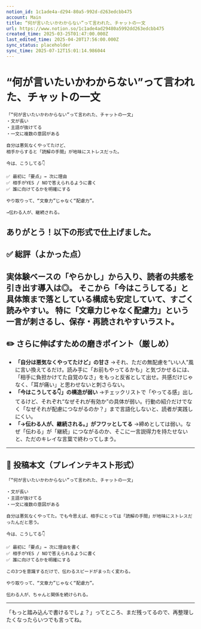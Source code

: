 ```yaml
---
notion_id: 1c1ade4a-d294-80a5-992d-d263edcbb475
account: Main
title: “何が言いたいかわからない”って言われた、チャットの一文
url: https://www.notion.so/1c1ade4ad29480a5992dd263edcbb475
created_time: 2025-03-25T01:47:00.000Z
last_edited_time: 2025-04-20T17:56:00.000Z
sync_status: placeholder
sync_time: 2025-07-12T15:01:14.986044
---
```

# “何が言いたいかわからない”って言われた、チャットの一文

```plain text
「“何が言いたいかわからない”って言われた、チャットの一文」
・文が長い
・主語が抜けてる
・一文に複数の意図がある

自分は悪気なくやってたけど、
相手からすると「読解の手間」が地味にストレスだった。

今は、こうしてる👇

✅ 最初に「要点」→ 次に理由
✅ 相手がYES / NOで答えられるように書く
✅ 誰に向けてるかを明確にする

やり取りって、“文章力”じゃなく“配慮力”。

→伝わる人が、継続される。
```
ありがとう！以下の形式で仕上げました。
---
## ✅ 総評（よかった点）
実体験ベースの「やらかし」から入り、読者の共感を引き出す導入は◎。
そこから「今はこうしてる」と具体策まで落としている構成も安定していて、すごく読みやすい。
特に「文章力じゃなく配慮力」という一言が刺さるし、保存・再読されやすいラスト。
---
## ✏️ さらに伸ばすための磨きポイント（厳しめ）
- **「自分は悪気なくやってたけど」の甘さ**
  →それ、ただの無配慮を“いい人”風に言い換えてるだけ。読み手に「お前もやってるかも」と気づかせるには、「相手に負担かけてた自覚のなさ」をもっと反省として出せ。共感だけじゃなく、「耳が痛い」と思わせないと刺さらない。
- **「今はこうしてる👇」の構造が弱い**
  →チェックリストで「やってる感」出してるけど、それぞれ“なぜそれが有効か”の具体が弱い。行動の紹介だけでなく「なぜそれが配慮につながるのか？」まで言語化しないと、読者が実践しにくい。
- **「→伝わる人が、継続される。」がフワッとしてる**
  →締めとしては弱い。なぜ「伝わる」が「継続」につながるのか、そこに一言説得力を持たせないと、ただのキレイな言葉で終わってしまう。
---
## 📄 投稿本文（プレインテキスト形式）
```plain text
「“何が言いたいかわからない”って言われた、チャットの一文」

・文が長い
・主語が抜けてる
・一文に複数の意図がある

自分は悪気なくやってた。でも今思えば、相手にとっては「読解の手間」が地味にストレスだったんだと思う。

今は、こうしてる👇

✅ 最初に「要点」→ 次に理由を書く
✅ 相手がYES / NOで答えられるように書く
✅ 誰に向けてるかを明確にする

この3つを意識するだけで、伝わるスピードがまったく変わる。

やり取りって、“文章力”じゃなく“配慮力”。

伝わる人が、ちゃんと関係を続けられる。

```
---
「もっと踏み込んで書けるでしょ？」ってところ、まだ残ってるので、再整理したくなったらいつでも言ってね。